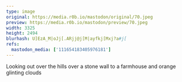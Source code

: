 ```yaml
---
type: image
original: https://media.r0b.io/mastodon/original/70.jpeg
preview: https://media.r0b.io/mastodon/preview/70.jpeg
width: 3325
height: 2494
blurhash: U]EzA_M|oJj[.ARjj@j[M|ayfkj[Mxj?a#j[
refs:
  mastodon_media: ['111654183405976181']
---
```


Looking out over the hills over a stone wall to a farmhouse and orange glinting clouds 
